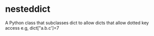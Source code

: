 # nesteddict
A Python class that subclasses dict to allow dicts that allow dotted key access e.g, dict["a.b.c']=7
